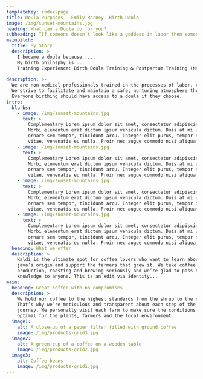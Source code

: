 ```yaml
---
templateKey: index-page
title: Doula Purposes - Emily Barney, Birth Doula
image: /img/sunset-mountains.jpg
heading: What can a Doula do for you?
subheading: “If someone doesn’t look like a goddess in labor then someone isn’t treating her right.” - Ina May Gaskin
mainpitch:
  title: My Story
  description: >
    I became a doula because ....
    My birth philosphy is ....
    Training Experience: Birth Doula Training & Postpartum Training (Natural Resources 2020)
    
description: >-
  We are non-medical professionals trained in the processes of labor, childbirth, and the postpartum period who offer continuous emotional, physical, and educational guidance for birthing families.
  We strive to facilitate and maintain a safe, nurturing atmosphere throughout labor and birth that supports informed choices made by the birthing person that lead to empowering birth experiences.  
  Everyone birthing should have access to a doula if they choose.
intro:
  blurbs:
    - image: /img/sunset-mountains.jpg
      text: >
        Complementary Lorem ipsum dolor sit amet, consectetur adipiscing elit.
        Morbi elementum erat dictum ipsum vehicula dictum. Duis at mi ultrices, 
        ornare sem tempor, tincidunt arcu. Integer elit purus, tempor nec volutpat 
        vitae, venenatis eu nulla. Proin nec augue commodo nisi aliquam gravida ac at mauris.
    - image: /img/sunset-mountains.jpg
      text: >
        Complementary Lorem ipsum dolor sit amet, consectetur adipiscing elit.
        Morbi elementum erat dictum ipsum vehicula dictum. Duis at mi ultrices, 
        ornare sem tempor, tincidunt arcu. Integer elit purus, tempor nec volutpat 
        vitae, venenatis eu nulla. Proin nec augue commodo nisi aliquam gravida ac at mauris.
    - image: /img/sunset-mountains.jpg
      text: >
        Complementary Lorem ipsum dolor sit amet, consectetur adipiscing elit.
        Morbi elementum erat dictum ipsum vehicula dictum. Duis at mi ultrices, 
        ornare sem tempor, tincidunt arcu. Integer elit purus, tempor nec volutpat 
        vitae, venenatis eu nulla. Proin nec augue commodo nisi aliquam gravida ac at mauris.
    - image: /img/sunset-mountains.jpg
      text: >
        Complementary Lorem ipsum dolor sit amet, consectetur adipiscing elit.
        Morbi elementum erat dictum ipsum vehicula dictum. Duis at mi ultrices, 
        ornare sem tempor, tincidunt arcu. Integer elit purus, tempor nec volutpat 
        vitae, venenatis eu nulla. Proin nec augue commodo nisi aliquam gravida ac at mauris.
  heading: What we offer
  description: >
    Kaldi is the ultimate spot for coffee lovers who want to learn about their
    java’s origin and support the farmers that grew it. We take coffee
    production, roasting and brewing seriously and we’re glad to pass that
    knowledge to anyone. This is an edit via identity...
main:
  heading: Great coffee with no compromises
  description: >
    We hold our coffee to the highest standards from the shrub to the cup.
    That’s why we’re meticulous and transparent about each step of the coffee’s
    journey. We personally visit each farm to make sure the conditions are
    optimal for the plants, farmers and the local environment.
  image1:
    alt: A close-up of a paper filter filled with ground coffee
    image: /img/products-grid3.jpg
  image2:
    alt: A green cup of a coffee on a wooden table
    image: /img/products-grid2.jpg
  image3:
    alt: Coffee beans
    image: /img/products-grid1.jpg
---
```


